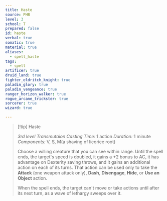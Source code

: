 ```yaml
---
title: Haste
source: PHB
level: 3
school: T
prepared: false
id: haste
verbal: true
somatic: true
material: true
aliases:
  - spell_haste
tags:
  - spell
artificer: true
druid_land: true
fighter_eldritch_knight: true
paladin_glory: true
paladin_vengeance: true
ranger_horizon_walker: true
rogue_arcane_trickster: true
sorcerer: true
wizard: true

---
```

>[!tip] Haste
>
> *3rd level Transmutaion*
> *Casting Time:* 1 action
> *Duration:* 1 minute
> *Components:* V, S, M(a shaving of licorice root)
>
>Choose a willing creature that you can see within range. Until the spell ends, the target's speed is doubled, it gains a +2 bonus to AC, it has advantage on Dexterity saving throws, and it gains an additional action on each of its turns. That action can be used only to take the **Attack** (one weapon attack only), **Dash**, **Disengage**, **Hide**, or **Use an Object** action.
>
>When the spell ends, the target can't move or take actions until after its next turn, as a wave of lethargy sweeps over it.
>

